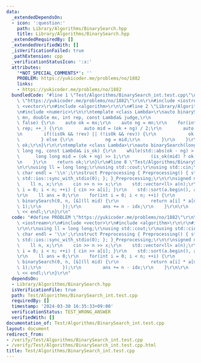 ```yaml
---
data:
  _extendedDependsOn:
  - icon: ':question:'
    path: Library/Algorithms/BinarySearch.hpp
    title: Library/Algorithms/BinarySearch.hpp
  _extendedRequiredBy: []
  _extendedVerifiedWith: []
  _isVerificationFailed: true
  _pathExtension: cpp
  _verificationStatusIcon: ':x:'
  attributes:
    '*NOT_SPECIAL_COMMENTS*': ''
    PROBLEM: https://yukicoder.me/problems/no/1882
    links:
    - https://yukicoder.me/problems/no/1882
  bundledCode: "#line 1 \"Test/Algorithms/BinarySearch_int.test.cpp\"\n#define PROBLEM\
    \ \"https://yukicoder.me/problems/no/1882\"\r\n\r\n#include <iostream>\r\n#include\
    \ <vector>\r\n#include <algorithm>\r\n\r\n#line 2 \"Library/Algorithms/BinarySearch.hpp\"\
    \n#include <numeric>\r\n\r\ntemplate <class Lambda>\r\nauto binarySearch(double\
    \ mn, double mx, int rep, const Lambda& judge,\r\n                  bool rev =\
    \ false) {\r\n    auto ok = mx;\r\n    auto ng = mn;\r\n    for(int _ = 0; _ <\
    \ rep; ++_) {\r\n        auto mid = (ok + ng) / 2;\r\n        auto isOk = judge(mid);\r\
    \n        if((isOk && !rev) || (!isOk && rev)) {\r\n            ok = mid;\r\n\
    \        } else {\r\n            ng = mid;\r\n        }\r\n    }\r\n    return\
    \ ok;\r\n}\r\n\r\ntemplate <class Lambda>\r\nauto binarySearch(long long ok, long\
    \ long ng, const Lambda& is_ok) {\r\n    while(std::abs(ok - ng) > 1) {\r\n  \
    \      long long mid = (ok + ng) >> 1;\r\n        (is_ok(mid) ? ok : ng) = mid;\r\
    \n    }\r\n    return ok;\r\n}\r\n#line 8 \"Test/Algorithms/BinarySearch_int.test.cpp\"\
    \n\r\nusing ll = long long;\r\nusing std::cout;\r\nusing std::cin;\r\nconstexpr\
    \ char endl = '\\n';\r\nstruct Preprocessing { Preprocessing() { std::cin.tie(0);\
    \ std::ios::sync_with_stdio(0); }; }_Preprocessing;\r\n\r\nsigned main() {\r\n\
    \    ll n, x;\r\n    cin >> n >> x;\r\n    std::vector<ll> a(n);\r\n    for(int\
    \ i = 0; i < n; ++i) { cin >> a[i]; }\r\n    std::sort(a.begin(), a.end());\r\n\
    \r\n    ll ans = 0;\r\n    for(int i = 0; i < n; ++i) {\r\n        auto idx =\
    \ binarySearch(0, n, [&](ll mid) {\r\n            return a[i] * a[mid] >= (x <<\
    \ 1);\r\n        });\r\n        ans += n - idx;\r\n    }\r\n\r\n    cout << ans\
    \ << endl;\r\n}\r\n"
  code: "#define PROBLEM \"https://yukicoder.me/problems/no/1882\"\r\n\r\n#include\
    \ <iostream>\r\n#include <vector>\r\n#include <algorithm>\r\n\r\n#include \"./../../Library/Algorithms/BinarySearch.hpp\"\
    \r\n\r\nusing ll = long long;\r\nusing std::cout;\r\nusing std::cin;\r\nconstexpr\
    \ char endl = '\\n';\r\nstruct Preprocessing { Preprocessing() { std::cin.tie(0);\
    \ std::ios::sync_with_stdio(0); }; }_Preprocessing;\r\n\r\nsigned main() {\r\n\
    \    ll n, x;\r\n    cin >> n >> x;\r\n    std::vector<ll> a(n);\r\n    for(int\
    \ i = 0; i < n; ++i) { cin >> a[i]; }\r\n    std::sort(a.begin(), a.end());\r\n\
    \r\n    ll ans = 0;\r\n    for(int i = 0; i < n; ++i) {\r\n        auto idx =\
    \ binarySearch(0, n, [&](ll mid) {\r\n            return a[i] * a[mid] >= (x <<\
    \ 1);\r\n        });\r\n        ans += n - idx;\r\n    }\r\n\r\n    cout << ans\
    \ << endl;\r\n}\r\n"
  dependsOn:
  - Library/Algorithms/BinarySearch.hpp
  isVerificationFile: true
  path: Test/Algorithms/BinarySearch_int.test.cpp
  requiredBy: []
  timestamp: '2024-03-30 16:35:33+09:00'
  verificationStatus: TEST_WRONG_ANSWER
  verifiedWith: []
documentation_of: Test/Algorithms/BinarySearch_int.test.cpp
layout: document
redirect_from:
- /verify/Test/Algorithms/BinarySearch_int.test.cpp
- /verify/Test/Algorithms/BinarySearch_int.test.cpp.html
title: Test/Algorithms/BinarySearch_int.test.cpp
---
```

